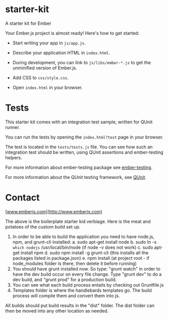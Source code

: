 starter-kit
===========

A starter kit for Ember

Your Ember.js project is almost ready! Here's how to get started:

- Start writing your app in `js/app.js`.

- Describe your application HTML in `index.html`.

- During development, you can link to `js/libs/ember-*.js` to get the
  unminified version of Ember.js.

- Add CSS to `css/style.css`.

- Open `index.html` in your browser.

Tests
=====

This starter kit comes with an integration test sample, written for QUnit runner.

You can run the tests by opening the `index.html?test` page in your browser.

The test is located in the `tests/tests.js` file. You can see how such an
integration test should be written, using QUnit assertions and ember-testing helpers.

For more information about ember-testing package see [ember-testing](http://emberjs.com/guides/testing/integration/).

For more information about the QUnit testing framework, see [QUnit](http://qunitjs.com/).

Contact
====

[www.emberjs.com](http://www.emberjs.com)


The above is the boilerplate starter kid verbiage.  Here is the meat and potatoes of the custom build set up.

1.  In order to be able to build the application you need to have node.js, npm, and grunt-cli installed:
		a. sudo apt-get install node
		b. sudo ln -s `which nodejs` /usr/local/bin/node (if node -v does not work)
		c. sudo apt-get install npm
		d. sudo npm install -g grunt-cli (this installs all the packages listed in package.json)
		e. npm install (at project root - if node_modules folder is there, then delete it before running)
2.  You should have grunt installed now.  So type: "grunt watch" in order to have the dev build occur on every file change.
	Type "grunt dev" to do a dev build, and "grunt prod" for a production build.
3.	You can see what each build process entails by checking out Gruntfile.js
4.  Templates folder is where the handlebards templates go.  The build process will compile them and convert them into js.

All builds should put build results in the "dist" folder.  The dist folder can then be moved into any other location as needed.
